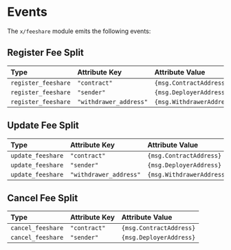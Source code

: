 <!--
order: 6
-->

# Events

The `x/feeshare` module emits the following events:

## Register Fee Split

| Type                | Attribute Key          | Attribute Value           |
| :------------------ | :--------------------- | :------------------------ |
| `register_feeshare` | `"contract"`           | `{msg.ContractAddress}`   |
| `register_feeshare` | `"sender"`             | `{msg.DeployerAddress}`   |
| `register_feeshare` | `"withdrawer_address"` | `{msg.WithdrawerAddress}` |

## Update Fee Split

| Type              | Attribute Key          | Attribute Value           |
| :---------------- | :--------------------- | :------------------------ |
| `update_feeshare` | `"contract"`           | `{msg.ContractAddress}`   |
| `update_feeshare` | `"sender"`             | `{msg.DeployerAddress}`   |
| `update_feeshare` | `"withdrawer_address"` | `{msg.WithdrawerAddress}` |

## Cancel Fee Split

| Type              | Attribute Key | Attribute Value         |
| :---------------- | :------------ | :---------------------- |
| `cancel_feeshare` | `"contract"`  | `{msg.ContractAddress}` |
| `cancel_feeshare` | `"sender"`    | `{msg.DeployerAddress}` |
